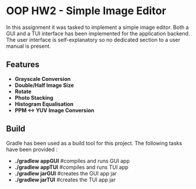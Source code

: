 # OOP HW2 - Simple Image Editor

In this assignment it was tasked to implement a simple image editor. 
Both a GUI and a TUI interface has been implemented for the application backend.
The user interface is self-explanatory so no dedicated section to a user manual is present.

## Features

- **Grayscale Conversion**
- **Double/Half Image Size**
- **Rotate**
- **Photo Stacking**
- **Histogram Equalisation**
- **PPM <-> YUV Image Conversion**

## Build
Gradle has been used as a build tool for this project. The following tasks have been provided :

- **./gradlew appGUI**   \#compiles and runs GUI app
- **./gradlew appTUI**  \#compiles and runs TUI app
- **./gradlew jarGUI**  \#creates the GUI app jar
- **./gradlew jarTUI**  \#creates the TUI app jar
